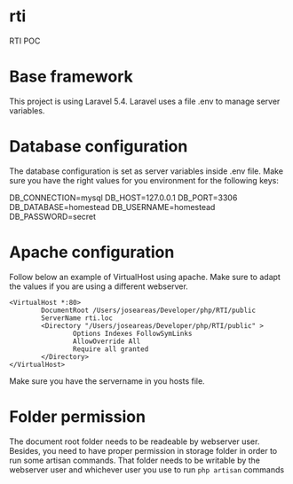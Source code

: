 # rti
RTI POC

# Base framework

This project is using Laravel 5.4. Laravel uses a file .env to manage server variables. 

# Database configuration

The database configuration is set as server variables inside .env file. Make sure you have the right values for you environment for the following keys:

DB_CONNECTION=mysql
DB_HOST=127.0.0.1
DB_PORT=3306
DB_DATABASE=homestead
DB_USERNAME=homestead
DB_PASSWORD=secret

# Apache configuration

Follow below an example of VirtualHost using apache. Make sure to adapt the values if you are using a different webserver.

```
<VirtualHost *:80>
        DocumentRoot /Users/joseareas/Developer/php/RTI/public
        ServerName rti.loc
        <Directory "/Users/joseareas/Developer/php/RTI/public" >
                Options Indexes FollowSymLinks
                AllowOverride All
                Require all granted
        </Directory>
</VirtualHost>
```
Make sure you have the servername in you hosts file.

# Folder permission

The document root folder needs to be readeable by webserver user. Besides, you need to have proper permission in storage folder in order to run some artisan commands. That folder needs to be writable by the webserver user and whichever user you use to run `php artisan` commands  
 